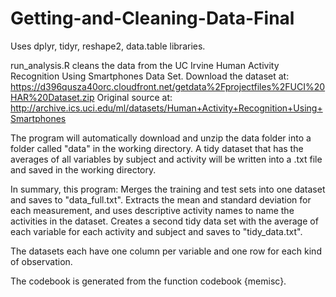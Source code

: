 # Getting-and-Cleaning-Data-Final
Uses dplyr, tidyr, reshape2, data.table libraries.
 
 run_analysis.R cleans the data from the UC Irvine Human Activity Recognition Using Smartphones Data Set.
 Download the dataset at: https://d396qusza40orc.cloudfront.net/getdata%2Fprojectfiles%2FUCI%20HAR%20Dataset.zip
 Original source at: http://archive.ics.uci.edu/ml/datasets/Human+Activity+Recognition+Using+Smartphones
 
 The program will automatically download and unzip the data folder into a folder called "data" in the working directory.
 A tidy dataset that has the averages of all variables by subject and activity will be written into a .txt file and saved in the working directory.
 
 In summary, this program:
 Merges the training and test sets into one dataset and saves to "data_full.txt".
 Extracts the mean and standard deviation for each measurement, and uses descriptive activity names to name the activities in the dataset.
 Creates a second tidy data set with the average of each variable for each activity and subject and saves to "tidy_data.txt".
 
 The datasets each have one column per variable and one row for each kind of observation.
 
 The codebook is generated from the function codebook {memisc}.

